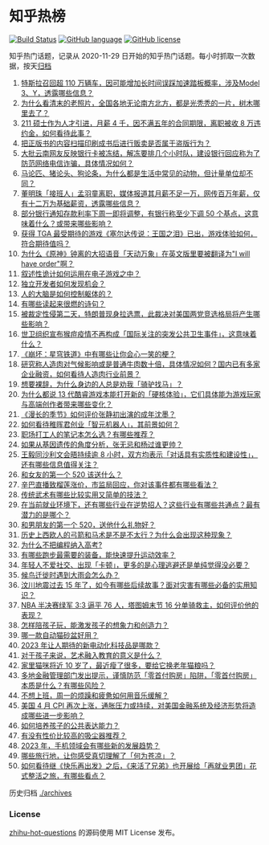 # 知乎热榜
[![Build Status](https://github.com/ToWeLong/zhihu-hot-questions/workflows/CI/badge.svg)](https://github.com/ToWeLong/zhihu-hot-questions/actions)
[![GitHub language](https://img.shields.io/badge/language-golang-orange.svg)](https://golang.org/)
[![GitHub license](https://img.shields.io/github/license/ToWeLong/zhihu-hot-questions)](https://github.com/ToWeLong/zhihu-hot-questions/blob/main/LICENSE)

知乎热门话题，记录从 2020-11-29 日开始的知乎热门话题。每小时抓取一次数据，按天[归档](./archives)

<!-- BEGIN -->

1. [特斯拉召回超 110 万辆车，因可能增加长时间误踩加速踏板概率，涉及Model 3、Y，透露哪些信息？](https://www.zhihu.com/question/600577408)
1. [为什么看清末的老照片，全国各地无论南方北方，都是光秃秃的一片，树木哪里去了？](https://www.zhihu.com/question/63942060)
1. [211 硕士作为人才引进，月薪 4 千，因不满五年的合同期限，离职被收 8 万违约金，如何看待此事？](https://www.zhihu.com/question/600419079)
1. [把正版书的内容扫描印刷成书后进行贩卖是否属于盗版行为？](https://www.zhihu.com/question/516645930)
1. [大批云南网友反映银行卡被冻结，解冻要排几个小时队，建设银行回应称为了防范网络电信诈骗，具体情况如何？](https://www.zhihu.com/question/600378266)
1. [马论匹、猪论头、狗论条，为什么都是生活中常见的动物，但计量单位却不同？](https://www.zhihu.com/question/599754988)
1. [董明珠「接班人」孟羽童离职，媒体报道其月薪不足一万，网传百万年薪，仅有十二万为基础薪资，透露哪些信息？](https://www.zhihu.com/question/600534723)
1. [部分银行通知存款利率下周一即将调整，有银行称至少下调 50 个基点，这意味着什么？或带来哪些影响？](https://www.zhihu.com/question/600592835)
1. [获得 TGA 最受期待的游戏《塞尔达传说：王国之泪》已出，游戏体验如何，符合期待值吗？](https://www.zhihu.com/question/600423960)
1. [为什么《原神》钟离的大招语音「天动万象」在英文版里要被翻译为"I will have order"啊？](https://www.zhihu.com/question/454824234)
1. [叙述性诡计如何运用在电子游戏之中？](https://www.zhihu.com/question/596748452)
1. [独立开发者如何发现机会？](https://www.zhihu.com/question/597834555)
1. [人的大脑是如何控制躯体的？](https://www.zhihu.com/question/390719389)
1. [有哪些读起来很燃的诗句？](https://www.zhihu.com/question/452583924)
1. [被裁定性侵第二天，特朗普现身拉选票，此裁决对美国两党竞选格局将产生哪些影响？](https://www.zhihu.com/question/600370864)
1. [世卫组织宣布猴痘疫情不再构成「国际关注的突发公共卫生事件」，这意味着什么？](https://www.zhihu.com/question/600467458)
1. [《崩坏：星穹铁道》中有哪些让你会心一笑的梗？](https://www.zhihu.com/question/598674124)
1. [研究称人造肉对气候影响或是普通牛肉数十倍，具体情况如何？国内已有多家企业融资，如何看待人造肉行业前景？](https://www.zhihu.com/question/600428165)
1. [想要裸辞，为什么身边的人总是劝我「骑驴找马」？](https://www.zhihu.com/question/593528181)
1. [为什么都说 13 代酷睿游戏本能打开新的「硬核体验」，它们具体能为游戏玩家与高端创作者带来哪些变化？](https://www.zhihu.com/question/600405294)
1. [《漫长的季节》如何评价张静初出演的成年沈墨？](https://www.zhihu.com/question/599052121)
1. [如何看待稚晖君创业「智元机器人」，其前景如何？](https://www.zhihu.com/question/593949406)
1. [职场打工人的笔记本怎么选？有哪些推荐？](https://www.zhihu.com/question/596333630)
1. [如果从基因遗传的角度分析，张无忌和杨过谁更帅？](https://www.zhihu.com/question/599560301)
1. [王毅同沙利文会晤持续逾 8 小时，双方均表示「对话具有实质性和建设性」，还有哪些信息值得关注？](https://www.zhihu.com/question/600526617)
1. [和女友的第一个 520 该送什么？](https://www.zhihu.com/question/599194414)
1. [辛巴直播致榴莲涨价，市监局回应，你对该事件都有哪些看法？](https://www.zhihu.com/question/600353374)
1. [传统武术有哪些比较实用又简单的技法？](https://www.zhihu.com/question/588869724)
1. [在当前就业环境下，还有哪些行业在逆势招人？这些行业有哪些共通点？最有潜力的是哪个？](https://www.zhihu.com/question/599960075)
1. [和男朋友的第一个 520，送他什么礼物好？](https://www.zhihu.com/question/599194399)
1. [历史上西欧人的弓箭和马术是不是不太行？为什么会出现这种现象？](https://www.zhihu.com/question/599584703)
1. [为什么不把编程纳入高考?](https://www.zhihu.com/question/599576959)
1. [有哪些跑步最需要的装备，能快速提升运动效率？](https://www.zhihu.com/question/598548240)
1. [年轻人不爱社交、出现「卡顿」，更多的是心理逃避还是单纯觉得没必要？](https://www.zhihu.com/question/600395673)
1. [候鸟迁徙时遇到大雨会怎么办？](https://www.zhihu.com/question/599613660)
1. [汶川地震过去 15 年了，如今有哪些后续故事？面对灾害有哪些必备的实用知识？](https://www.zhihu.com/question/600397295)
1. [NBA 半决赛绿军 3:3 逼平 76 人，塔图姆末节 16 分单骑救主，如何评价他的表现？](https://www.zhihu.com/question/600530281)
1. [怎样陪孩子玩，能激发孩子的想象力和创造力？](https://www.zhihu.com/question/596727366)
1. [哪一款自动猫砂盆好用？](https://www.zhihu.com/question/411282772)
1. [2023 年让人期待的新电动化科技品是哪款？](https://www.zhihu.com/question/600145230)
1. [对于孩子来说，艺术融入教育的意义是什么？](https://www.zhihu.com/question/596747186)
1. [家里猫咪将近 10 岁了，最近瘦了很多，要给它换老年猫粮吗？](https://www.zhihu.com/question/596680458)
1. [多地金融管理部门发出提示，谨慎防范「零首付购房」陷阱，「零首付购房」本质是什么？有哪些风险？](https://www.zhihu.com/question/600580504)
1. [不想上班，周一的烦躁和疲惫如何用音乐缓解？](https://www.zhihu.com/question/596351831)
1. [美国 4 月 CPI 再次上涨，通胀压力或持续，对美国金融系统及经济形势将造成哪些进一步影响？](https://www.zhihu.com/question/600374345)
1. [如何培养孩子的公共表达能力？](https://www.zhihu.com/question/596475339)
1. [有没有性价比较高的吸尘器推荐？](https://www.zhihu.com/question/397487619)
1. [2023 年，手机领域会有哪些新的发展趋势？](https://www.zhihu.com/question/600414665)
1. [哪些旅行地，让你感受真切理解了「何为苍凉」？](https://www.zhihu.com/question/599400303)
1. [如何看待继《快乐再出发》之后，《来活了兄弟》也开展给「再就业男团」花式整活之旅，有哪些看点？](https://www.zhihu.com/question/600421571)

<!-- END -->

历史归档 [./archives](./archives)


### License
[zhihu-hot-questions](https://github.com/towelong/zhihu-hot-questions) 的源码使用 MIT License 发布。